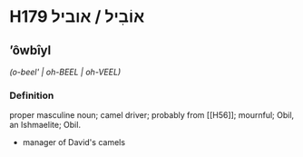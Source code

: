 # H179 אוֹבִיל / אוביל

## ʼôwbîyl

_(o-beel' | oh-BEEL | oh-VEEL)_

### Definition

proper masculine noun; camel driver; probably from [[H56]]; mournful; Obil, an Ishmaelite; Obil.

- manager of David's camels
